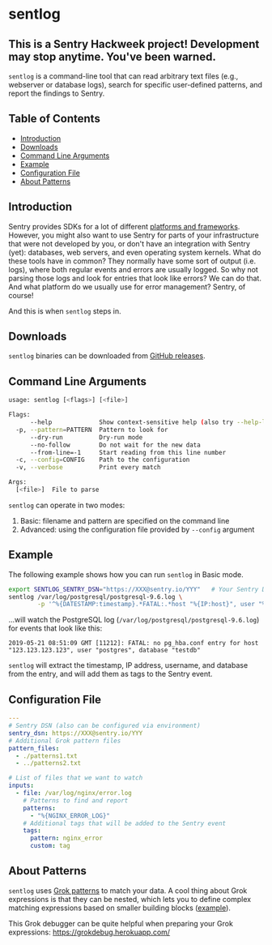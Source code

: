 # sentlog <!-- omit in toc -->

## This is a Sentry Hackweek project! Development may stop anytime. You've been warned.<!-- omit in toc -->

`sentlog` is a command-line tool that can read arbitrary text files (e.g., webserver or database logs), search for specific user-defined patterns, and report the findings to Sentry.

## Table of Contents <!-- omit in toc -->
- [Introduction](#Introduction)
- [Downloads](#Downloads)
- [Command Line Arguments](#Command-Line-Arguments)
- [Example](#Example)
- [Configuration File](#Configuration-File)
- [About Patterns](#About-Patterns)

## Introduction

Sentry provides SDKs for a lot of different [platforms and frameworks](https://docs.sentry.io/). However, you might also want to use Sentry for parts of your infrastructure that were not developed by you, or don't have an integration with Sentry (yet): databases, web servers, and even operating system kernels. What do these tools have in common? They normally have some sort of output (i.e. logs), where both regular events and errors are usually logged. So why not parsing those logs and look for entries that look like errors? We can do that. And what platform do we usually use for error management? Sentry, of course!

And this is when `sentlog` steps in.

## Downloads

`sentlog` binaries can be downloaded from [GitHub releases](https://github.com/getsentry/sentlog/releases).

## Command Line Arguments

```sh
usage: sentlog [<flags>] [<file>]

Flags:
      --help             Show context-sensitive help (also try --help-long and --help-man).
  -p, --pattern=PATTERN  Pattern to look for
      --dry-run          Dry-run mode
      --no-follow        Do not wait for the new data
      --from-line=-1     Start reading from this line number
  -c, --config=CONFIG    Path to the configuration
  -v, --verbose          Print every match

Args:
  [<file>]  File to parse
```

`sentlog` can operate in two modes:

1. Basic: filename and pattern are specified on the command line
2. Advanced: using the configuration file provided by `--config` argument

## Example

The following example shows how you can run `sentlog` in Basic mode.

```sh
export SENTLOG_SENTRY_DSN="https://XXX@sentry.io/YYY"   # Your Sentry DSN
sentlog /var/log/postgresql/postgresql-9.6.log \
        -p '^%{DATESTAMP:timestamp}.*FATAL:.*host "%{IP:host}", user "%{USERNAME:user}", database "%{WORD:database}"'
```

...will watch the PostgreSQL log (`/var/log/postgresql/postgresql-9.6.log`) for events that look like this:

```
2019-05-21 08:51:09 GMT [11212]: FATAL: no pg_hba.conf entry for host "123.123.123.123", user "postgres", database "testdb"
```

`sentlog` will extract the timestamp, IP address, username, and database from the entry, and will add them as tags to the Sentry event.

## Configuration File

```yaml
---
# Sentry DSN (also can be configured via environment)
sentry_dsn: https://XXX@sentry.io/YYY
# Additional Grok pattern files
pattern_files:
  - ./patterns1.txt
  - ../patterns2.txt

# List of files that we want to watch
inputs:
  - file: /var/log/nginx/error.log
    # Patterns to find and report
    patterns:
      - "%{NGINX_ERROR_LOG}"
    # Additional tags that will be added to the Sentry event
    tags:
      pattern: nginx_error
      custom: tag
```

## About Patterns

`sentlog` uses [Grok patterns](https://www.elastic.co/guide/en/logstash/current/plugins-filters-grok.html#_grok_basics) to match your data. A cool thing about Grok expressions is that they can be nested, which lets you to define complex matching expressions based on smaller building blocks ([example](https://github.com/vjeantet/grok/blob/5a86c829f3c347ec23dbd632af2db0d3508c11ce/patterns/grok-patterns)).

This Grok debugger can be quite helpful when preparing your Grok expressions: https://grokdebug.herokuapp.com/
